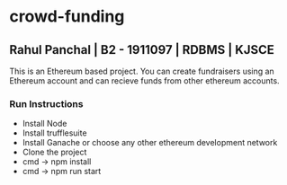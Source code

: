 # crowd-funding

## Rahul Panchal | B2 - 1911097 | RDBMS | KJSCE


This is an Ethereum based project.
You can create fundraisers using an Ethereum account and can recieve funds from other ethereum accounts.



### Run Instructions

* Install Node
* Install trufflesuite
* Install Ganache or choose any other ethereum development network
* Clone the project
* cmd -> npm install
* cmd -> npm run start


